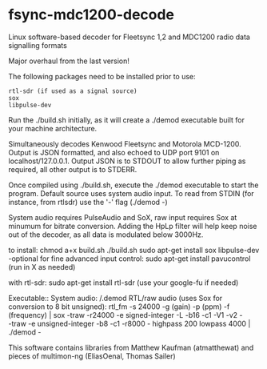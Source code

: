 # fsync-mdc1200-decode

Linux software-based decoder for Fleetsync 1,2 and MDC1200 radio data signalling formats

Major overhaul from the last version!

The following packages need to be installed prior to use:
	
	rtl-sdr (if used as a signal source)
	sox
	libpulse-dev


Run the ./build.sh initially, as it will create a ./demod executable built for your machine architecture.

Simultaneously decodes Kenwood Fleetsync and Motorola MCD-1200. Output is JSON formatted, and also echoed to 
UDP port 9101 on localhost/127.0.0.1. Output JSON is to STDOUT to allow further piping as required, all other 
output is to STDERR. 

Once compiled using ./build.sh, execute the ./demod executable to start the program. Default source uses
system audio input. To read from STDIN (for instance, from rtlsdr) use the '-' flag (./demod -)

System audio requires PulseAudio and SoX, raw input requires Sox at minumum for bitrate conversion. Adding the HpLp filter
will help keep noise out of the decoder, as all data is modulated below 3000Hz.

to install:
chmod a+x build.sh
./build.sh
sudo apt-get install sox libpulse-dev 
	-optional for fine advanced input control: sudo apt-get install pavucontrol (run in X as needed)

with rtl-sdr:
sudo apt-get install rtl-sdr (use your google-fu if needed)

Executable:: 
System audio: 
	/.demod
RTL/raw audio (uses Sox for conversion to 8 bit unsigned):
	rtl_fm -s 24000 -g (gain) -p (ppm) -f (frequency) | sox -traw -r24000 -e signed-integer -L -b16 -c1 -V1 -v2 - \
	-traw -e unsigned-integer -b8 -c1 -r8000 - highpass 200 lowpass 4000 | ./demod -




This software contains libraries from Matthew Kaufman (atmatthewat) and pieces of multimon-ng (EliasOenal, Thomas Sailer)
